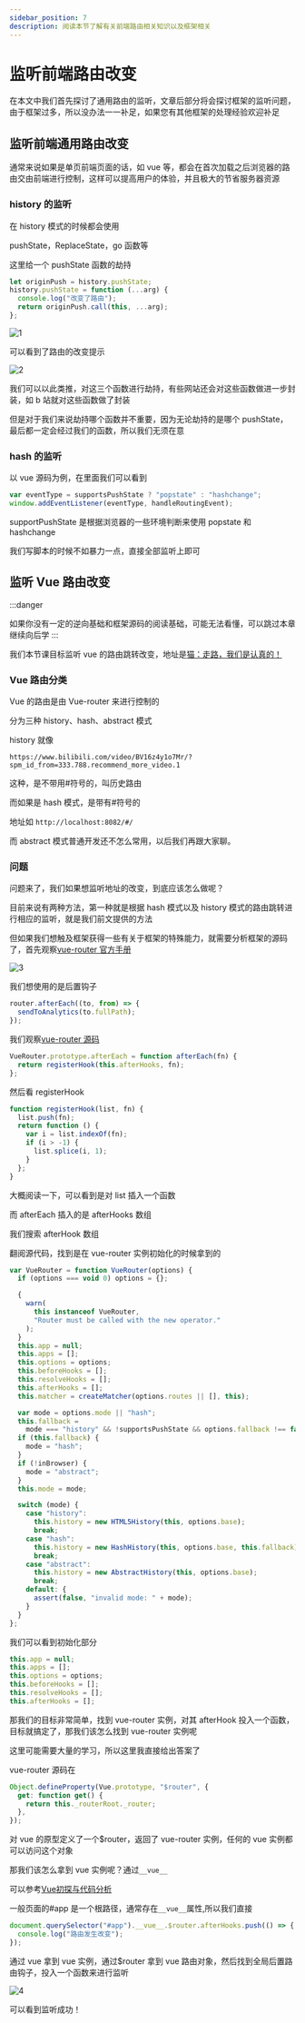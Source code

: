 ```yaml
---
sidebar_position: 7
description: 阅读本节了解有关前端路由相关知识以及框架相关
---
```


# 监听前端路由改变

在本文中我们首先探讨了通用路由的监听，文章后部分将会探讨框架的监听问题，由于框架过多，所以没办法一一补足，如果您有其他框架的处理经验欢迎补足

## 监听前端通用路由改变

通常来说如果是单页前端页面的话，如 vue 等，都会在首次加载之后浏览器的路由交由前端进行控制，这样可以提高用户的体验，并且极大的节省服务器资源

### history 的监听

在 history 模式的时候都会使用

pushState，ReplaceState，go 函数等

这里给一个 pushState 函数的劫持

```js
let originPush = history.pushState;
history.pushState = function (...arg) {
  console.log("改变了路由");
  return originPush.call(this, ...arg);
};
```

![1](./img/07/1.png)

可以看到了路由的改变提示

![2](./img/07/2.png)

我们可以以此类推，对这三个函数进行劫持，有些网站还会对这些函数做进一步封装，如 b 站就对这些函数做了封装

但是对于我们来说劫持哪个函数并不重要，因为无论劫持的是哪个 pushState，最后都一定会经过我们的函数，所以我们无须在意

### hash 的监听

以 vue 源码为例，在里面我们可以看到

```js
var eventType = supportsPushState ? "popstate" : "hashchange";
window.addEventListener(eventType, handleRoutingEvent);
```

supportPushState 是根据浏览器的一些环境判断来使用 popstate 和 hashchange

我们写脚本的时候不如暴力一点，直接全部监听上即可

## 监听 Vue 路由改变

:::danger

如果你没有一定的逆向基础和框架源码的阅读基础，可能无法看懂，可以跳过本章继续向后学
:::

我们本节课目标监听 vue 的路由跳转改变，地址是[猫：走路，我们是认真的！](https://www.bilibili.com/video/BV16z4y1o7Mr/?spm_id_from=333.788.recommend_more_video.1)

### Vue 路由分类

Vue 的路由是由 Vue-router 来进行控制的

分为三种 history、hash、abstract 模式

history 就像

```
https://www.bilibili.com/video/BV16z4y1o7Mr/?spm_id_from=333.788.recommend_more_video.1
```

这种，是不带用#符号的，叫历史路由

而如果是 hash 模式，是带有#符号的

地址如 `http://localhost:8082/#/`

而 abstract 模式普通开发还不怎么常用，以后我们再跟大家聊。

### 问题

问题来了，我们如果想监听地址的改变，到底应该怎么做呢？

目前来说有两种方法，第一种就是根据 hash 模式以及 history 模式的路由跳转进行相应的监听，就是我们前文提供的方法

但如果我们想触及框架获得一些有关于框架的特殊能力，就需要分析框架的源码了，首先观察[vue-router 官方手册](https://router.vuejs.org/zh/guide/advanced/navigation-guards.html#%E5%85%A8%E5%B1%80%E8%A7%A3%E6%9E%90%E5%AE%88%E5%8D%AB)

![3](./img/07/3.png)

我们想使用的是后置钩子

```js
router.afterEach((to, from) => {
  sendToAnalytics(to.fullPath);
});
```

我们观察[vue-router 源码](https://github.com/vuejs/vue-router/blob/dev/dist/vue-router.js)

```js
VueRouter.prototype.afterEach = function afterEach(fn) {
  return registerHook(this.afterHooks, fn);
};
```

然后看 registerHook

```js
function registerHook(list, fn) {
  list.push(fn);
  return function () {
    var i = list.indexOf(fn);
    if (i > -1) {
      list.splice(i, 1);
    }
  };
}
```

大概阅读一下，可以看到是对 list 插入一个函数

而 afterEach 插入的是 afterHooks 数组

我们搜索 afterHook 数组

翻阅源代码，找到是在 vue-router 实例初始化的时候拿到的

```js
var VueRouter = function VueRouter(options) {
  if (options === void 0) options = {};

  {
    warn(
      this instanceof VueRouter,
      "Router must be called with the new operator."
    );
  }
  this.app = null;
  this.apps = [];
  this.options = options;
  this.beforeHooks = [];
  this.resolveHooks = [];
  this.afterHooks = [];
  this.matcher = createMatcher(options.routes || [], this);

  var mode = options.mode || "hash";
  this.fallback =
    mode === "history" && !supportsPushState && options.fallback !== false;
  if (this.fallback) {
    mode = "hash";
  }
  if (!inBrowser) {
    mode = "abstract";
  }
  this.mode = mode;

  switch (mode) {
    case "history":
      this.history = new HTML5History(this, options.base);
      break;
    case "hash":
      this.history = new HashHistory(this, options.base, this.fallback);
      break;
    case "abstract":
      this.history = new AbstractHistory(this, options.base);
      break;
    default: {
      assert(false, "invalid mode: " + mode);
    }
  }
};
```

我们可以看到初始化部分

```js
this.app = null;
this.apps = [];
this.options = options;
this.beforeHooks = [];
this.resolveHooks = [];
this.afterHooks = [];
```

那我们的目标非常简单，找到 vue-router 实例，对其 afterHook 投入一个函数，目标就搞定了，那我们该怎么找到 vue-router 实例呢

这里可能需要大量的学习，所以这里我直接给出答案了

vue-router 源码在

```js
Object.defineProperty(Vue.prototype, "$router", {
  get: function get() {
    return this._routerRoot._router;
  },
});
```

对 vue 的原型定义了一个$router，返回了 vue-router 实例，任何的 vue 实例都可以访问这个对象

那我们该怎么拿到 vue 实例呢？通过`__vue__`

可以参考[Vue初探与代码分析](/油猴教程/中级篇/Vue初探与代码分析)

一般页面的#app 是一个根路径，通常存在`__vue__`属性,所以我们直接

```js
document.querySelector("#app").__vue__.$router.afterHooks.push(() => {
  console.log("路由发生改变");
});
```

通过 vue 拿到 vue 实例，通过$router 拿到 vue 路由对象，然后找到全局后置路由钩子，投入一个函数来进行监听

![4](./img/07/4.png)

可以看到监听成功！
